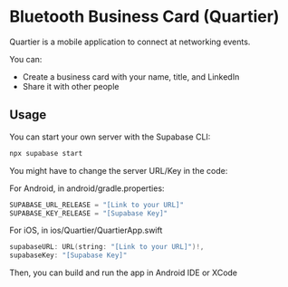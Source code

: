 # Bluetooth Business Card (Quartier)

Quartier is a mobile application to connect at networking events.

You can:
- Create a business card with your name, title, and LinkedIn
- Share it with other people

## Usage

You can start your own server with the Supabase CLI:

```bash
npx supabase start
```

You might have to change the server URL/Key in the code:

For Android, in android/gradle.properties:

```kotlin
SUPABASE_URL_RELEASE = "[Link to your URL]"
SUPABASE_KEY_RELEASE = "[Supabase Key]"
```

For iOS, in ios/Quartier/QuartierApp.swift

```swift
supabaseURL: URL(string: "[Link to your URL]")!,
supabaseKey: "[Supabase Key]"
```

Then, you can build and run the app in Android IDE or XCode